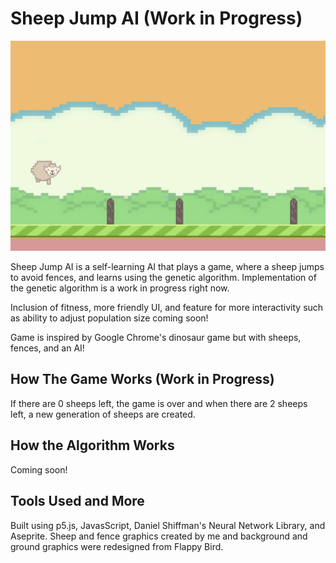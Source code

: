 # Sheep Jump AI (Work in Progress)

![Sheep Jump AI](./images/game.png)

Sheep Jump AI is a self-learning AI that plays a game, where a sheep jumps to avoid fences, and learns using the genetic algorithm. Implementation of the genetic algorithm is a work in progress right now.

Inclusion of fitness, more friendly UI, and feature for more interactivity such as ability to adjust population size coming soon!

Game is inspired by Google Chrome's dinosaur game but with sheeps, fences, and an AI! 

## How The Game Works (Work in Progress)

If there are 0 sheeps left, the game is over and when there are 2 sheeps left, a new generation of sheeps are created. 

## How the Algorithm Works

Coming soon!

## Tools Used and More

Built using p5.js, JavasScript, Daniel Shiffman's Neural Network Library, and Aseprite. Sheep and fence graphics created by me and background and ground graphics were redesigned from Flappy Bird.
